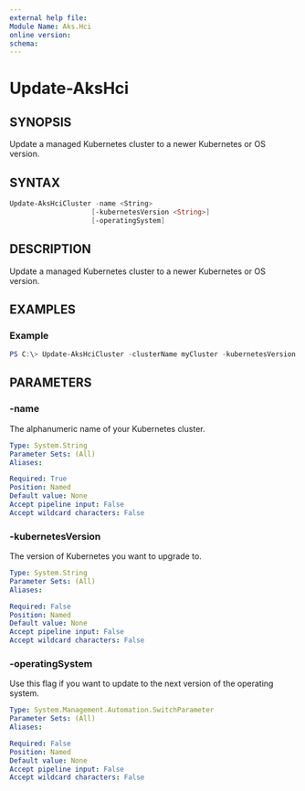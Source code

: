 ```yaml
---
external help file: 
Module Name: Aks.Hci
online version: 
schema: 
---
```


# Update-AksHci

## SYNOPSIS
Update a managed Kubernetes cluster to a newer Kubernetes or OS version.

## SYNTAX

```powershell
Update-AksHciCluster -name <String>
                    [-kubernetesVersion <String>]
                    [-operatingSystem]
```

## DESCRIPTION
Update a managed Kubernetes cluster to a newer Kubernetes or OS version.

## EXAMPLES

### Example
```powershell
PS C:\> Update-AksHciCluster -clusterName myCluster -kubernetesVersion v1.18.8 -operatingSystem
```

## PARAMETERS

### -name
The alphanumeric name of your Kubernetes cluster.

```yaml
Type: System.String
Parameter Sets: (All)
Aliases:

Required: True
Position: Named
Default value: None
Accept pipeline input: False
Accept wildcard characters: False
```

### -kubernetesVersion
The version of Kubernetes you want to upgrade to.

```yaml
Type: System.String
Parameter Sets: (All)
Aliases:

Required: False
Position: Named
Default value: None
Accept pipeline input: False
Accept wildcard characters: False
```

### -operatingSystem
Use this flag if you want to update to the next version of the operating system.

```yaml
Type: System.Management.Automation.SwitchParameter
Parameter Sets: (All)
Aliases:

Required: False
Position: Named
Default value: None
Accept pipeline input: False
Accept wildcard characters: False
```

